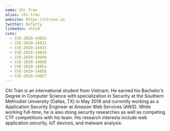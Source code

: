 ```yaml
---
name: Chi Tran
alias: chi-tran
website: https://ctrsec.io
twitter: 0xfatty
linkedin: chitd
cves:
  - CVE-2020-14822
  - CVE-2020-14831
  - CVE-2020-14833
  - CVE-2020-14834
  - CVE-2020-14849
  - CVE-2020-14850
  - CVE-2020-14851
  - CVE-2020-14856
  - CVE-2020-14857
---
```

Chi Tran is an international student from Vietnam. He earned his Bachelor’s Degree in Computer Science with specialization in Security at the Southern Methodist University (Dallas, TX) in May 2019 and currently working as a Application Security Engineer at Amazon Web Services (AWS). While working full-time, he is also doing security researches as well as competing CTF competitions with his team. His research interests include web application security, IoT devices, and malware analysis.
